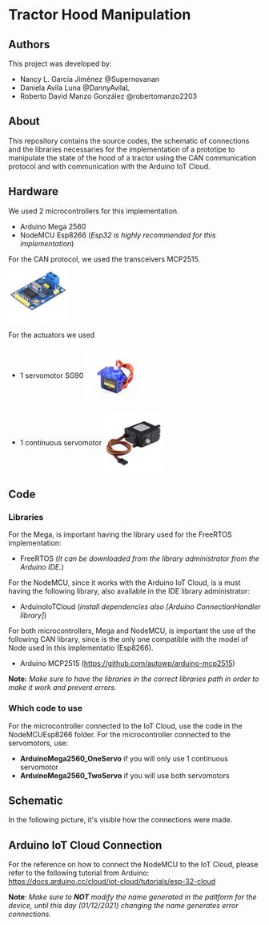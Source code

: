 # Tractor Hood Manipulation
## Authors
This project was developed by:
- Nancy L. García Jiménez @Supernovanan
- Daniela Avila Luna @DannyAvilaL
- Roberto David Manzo González @robertomanzo2203

## About
This repository contains the source codes, the schematic of connections and the libraries necessaries for the implementation of a prototipe to manipulate the state of the hood of a tractor using the CAN communication protocol and with communication with the Arduino IoT Cloud.

## Hardware
We used 2 microcontrollers for this implementation. 
- Arduino Mega 2560
- NodeMCU Esp8266 (*Esp32 is highly recommended for this implementation*)

For the CAN protocol, we used the transceivers MCP2515.
<a href="url"><img src="Figures/mcp2515.jpg" align="center" height="120" width="120" ></a>


For the actuators we used
- 1 servomotor SG90
<a href="url"><img src="Figures/ServoSG90.jpg" align="center" height="120" width="120" ></a>

- 1 continuous servomotor
<a href="url"><img src="Figures/ServoContinuous.jpg" align="center" height="120" width="120" ></a>
## Code

### Libraries
For the Mega, is important having the library used for the FreeRTOS implementation:
- FreeRTOS (*It can be downloaded from the library administrator from the Arduino IDE.*)

For the NodeMCU, since it works with the Arduino IoT Cloud, is a must having the following library, also available in the IDE library administrator:
- ArduinoIoTCloud (*install dependencies also [Arduino ConnectionHandler library]*)

For both microcontrollers, Mega and NodeMCU, is important the use of the following CAN library, since is the only one compatible with the model of Node used in this implementatio (Esp8266).
- Arduino MCP2515 (https://github.com/autowp/arduino-mcp2515)

**Note:** *Make sure to have the libraries in the correct libraries path in order to make it work and prevent errors.*

### Which code to use
For the microcontroller connected to the IoT Cloud, use the code in the NodeMCUEsp8266 folder.
For the microcontroller connected to the servomotors, use:
- **ArduinoMega2560_OneServo** if you will only use 1 continuous servomotor
- **ArduinoMega2560_TwoServo** if you will use both servomotors

## Schematic
In the following picture, it's visible how the connections were made.


## Arduino IoT Cloud Connection
For the reference on how to connect the NodeMCU to the IoT Cloud, please refer to the following tutorial from Arduino: https://docs.arduino.cc/cloud/iot-cloud/tutorials/esp-32-cloud

**Note**: *Make sure to **NOT** modify the name generated in the paltform for the device, until this day (01/12/2021) changing the name generates error connections.*